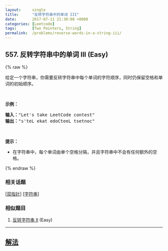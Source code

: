 ```yaml
---
layout:     single
title:      "反转字符串中的单词 III"
date:       2017-07-11 21:30:00 +0800
categories: [Leetcode]
tags:       [Two Pointers, String]
permalink:  /problems/reverse-words-in-a-string-iii/
---
```


## 557. 反转字符串中的单词 III (Easy)

{% raw %}

<p>给定一个字符串，你需要反转字符串中每个单词的字符顺序，同时仍保留空格和单词的初始顺序。</p>

<p>&nbsp;</p>

<p><strong>示例：</strong></p>

<pre><strong>输入：</strong>&quot;Let&#39;s take LeetCode contest&quot;
<strong>输出：</strong>&quot;s&#39;teL ekat edoCteeL tsetnoc&quot;
</pre>

<p>&nbsp;</p>

<p><strong><strong><strong><strong>提示：</strong></strong></strong></strong></p>

<ul>
	<li>在字符串中，每个单词由单个空格分隔，并且字符串中不会有任何额外的空格。</li>
</ul>

{% endraw %}

### 相关话题
  [[双指针](https://github.com/openset/leetcode/tree/master/tag/two-pointers/README.md)]
  [[字符串](https://github.com/openset/leetcode/tree/master/tag/string/README.md)]

### 相似题目
  1. [反转字符串 II](/problems/reverse-string-ii) (Easy)

---

## [解法](https://github.com/openset/leetcode/tree/master/problems/reverse-words-in-a-string-iii)
